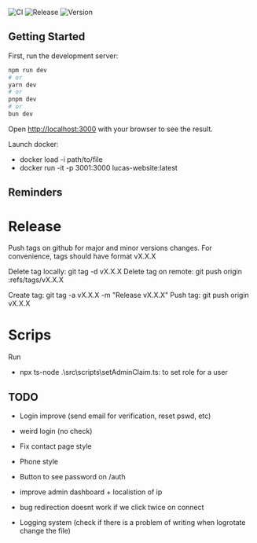 ![CI](https://github.com/LucasDltg/party-website/actions/workflows/ci.yml/badge.svg)
![Release](https://github.com/LucasDltg/party-website/actions/workflows/release.yml/badge.svg)
![Version](https://img.shields.io/github/v/tag/LucasDltg/party-website?label=version)

## Getting Started

First, run the development server:

```bash
npm run dev
# or
yarn dev
# or
pnpm dev
# or
bun dev
```

Open [http://localhost:3000](http://localhost:3000) with your browser to see the result.

Launch docker:

- docker load -i path/to/file
- docker run -it -p 3001:3000 lucas-website:latest

## Reminders

# Release

Push tags on github for major and minor versions changes. For convenience, tags should have format vX.X.X

Delete tag locally: git tag -d vX.X.X
Delete tag on remote: git push origin :refs/tags/vX.X.X

Create tag: git tag -a vX.X.X -m "Release vX.X.X"
Push tag: git push origin vX.X.X

# Scrips

Run

- npx ts-node .\src\scripts\setAdminClaim.ts: to set role for a user

## TODO

- Login improve (send email for verification, reset pswd, etc)
- weird login (no check)
- Fix contact page style
- Phone style
- Button to see password on /auth
- improve admin dashboard + localistion of ip
- bug redirection doesnt work if we click twice on connect

- Logging system (check if there is a problem of writing when logrotate change the file)
